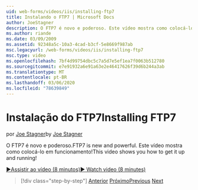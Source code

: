 ```yaml
---
uid: web-forms/videos/iis/installing-ftp7
title: Instalando o FTP7 | Microsoft Docs
author: JoeStagner
description: O FTP7 é novo e poderoso. Este vídeo mostra como colocá-lo em funcionamento!
ms.author: riande
ms.date: 03/09/2009
ms.assetid: 92348a5c-10a3-4cad-b3cf-5e8669f987ab
msc.legacyurl: /web-forms/videos/iis/installing-ftp7
msc.type: video
ms.openlocfilehash: 7bf4d99754dbc5c7a5d7e5ef1ea7f0063b512780
ms.sourcegitcommit: e7e91932a6e91a63e2e46417626f39d6b244a3ab
ms.translationtype: MT
ms.contentlocale: pt-BR
ms.lasthandoff: 03/06/2020
ms.locfileid: "78639849"
---
```

# <a name="installing-ftp7"></a><span data-ttu-id="5e204-104">Instalação do FTP7</span><span class="sxs-lookup"><span data-stu-id="5e204-104">Installing FTP7</span></span>

<span data-ttu-id="5e204-105">por [Joe Stagner](https://github.com/JoeStagner)</span><span class="sxs-lookup"><span data-stu-id="5e204-105">by [Joe Stagner](https://github.com/JoeStagner)</span></span>

<span data-ttu-id="5e204-106">O FTP7 é novo e poderoso.</span><span class="sxs-lookup"><span data-stu-id="5e204-106">FTP7 is new and powerful.</span></span> <span data-ttu-id="5e204-107">Este vídeo mostra como colocá-lo em funcionamento!</span><span class="sxs-lookup"><span data-stu-id="5e204-107">This video shows you how to get it up and running!</span></span>

[<span data-ttu-id="5e204-108">&#9654;Assistir ao vídeo (8 minutos)</span><span class="sxs-lookup"><span data-stu-id="5e204-108">&#9654; Watch video (8 minutes)</span></span>](https://channel9.msdn.com/Blogs/ASP-NET-Site-Videos/installing-ftp7)

> [!div class="step-by-step"]
> <span data-ttu-id="5e204-109">[Anterior](creating-a-site-with-iis7-manager.md)
> [Próximo](bit-rate-throttling.md)</span><span class="sxs-lookup"><span data-stu-id="5e204-109">[Previous](creating-a-site-with-iis7-manager.md)
[Next](bit-rate-throttling.md)</span></span>
